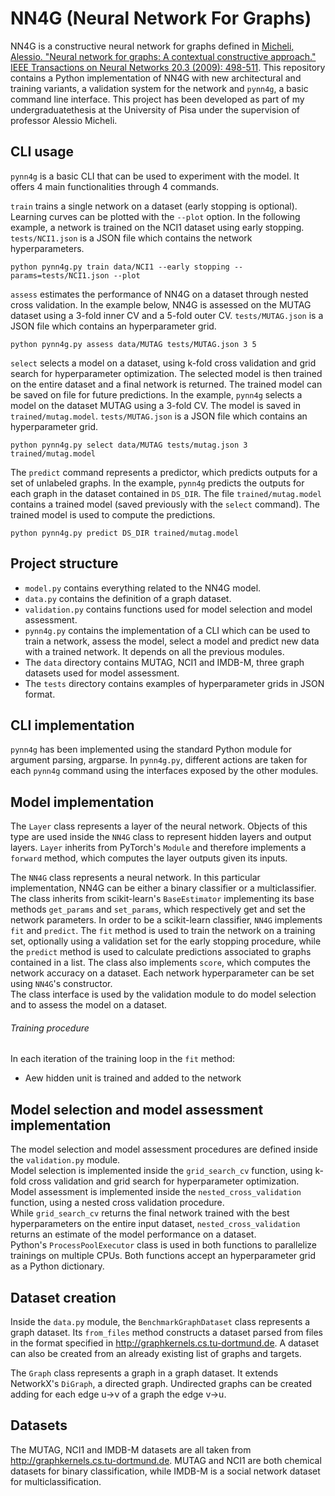 # NN4G (Neural Network For Graphs)
NN4G is a constructive neural network for graphs defined in [Micheli, Alessio. "Neural network for graphs: A contextual constructive approach." IEEE Transactions on Neural Networks 20.3 (2009): 498-511](https://ieeexplore.ieee.org/abstract/document/4773279).
This repository contains a Python implementation of NN4G with new architectural and training variants, a validation system for the network and `pynn4g`, a basic command line interface.
This project has been developed as part of my undergraduatethesis at the University of Pisa under the supervision of professor Alessio Micheli.

## CLI usage
`pynn4g` is a basic CLI that can be used to experiment with the model. It offers 4 main functionalities through 4 commands.

`train` trains a single network on a dataset (early stopping is optional). Learning curves can be plotted with the `--plot` option. In the following example, a network is trained on the NCI1 dataset using early stopping. `tests/NCI1.json` is a JSON file which contains the network hyperparameters.
```
python pynn4g.py train data/NCI1 --early stopping --params=tests/NCI1.json --plot
```


`assess` estimates the performance of NN4G on a dataset through nested cross validation. In the example below, NN4G is assessed on the MUTAG dataset using a 3-fold inner CV and a 5-fold outer CV. `tests/MUTAG.json` is a JSON file which contains an hyperparameter grid.
```
python pynn4g.py assess data/MUTAG tests/MUTAG.json 3 5
```

`select` selects a model on a dataset, using k-fold cross validation and grid search for hyperparameter optimization. The selected model is then trained on the entire dataset and a final network is returned. The trained model can be saved on file for future predictions. In the example, `pynn4g` selects a model on the dataset MUTAG using a 3-fold CV. The model is saved in `trained/mutag.model`. `tests/MUTAG.json` is a JSON file which contains an hyperparameter grid.
```
python pynn4g.py select data/MUTAG tests/mutag.json 3 trained/mutag.model
```

The `predict` command represents a predictor, which predicts outputs for a set of unlabeled graphs. In the example, `pynn4g` predicts  the outputs for each graph in the dataset contained in `DS_DIR`. The file `trained/mutag.model` contains a trained model (saved previously with the `select` command). The trained model is used to compute the predictions.
```
python pynn4g.py predict DS_DIR trained/mutag.model
```


## Project structure
- `model.py` contains everything related to the NN4G model.
- `data.py` contains the definition of a graph dataset.
- `validation.py` contains functions used for model selection and model assessment.
- `pynn4g.py` contains the implementation of a CLI which can be used to train a network, assess the model, select a model and predict new data with a trained network. It depends on all the previous modules.
- The `data` directory contains MUTAG, NCI1 and IMDB-M, three graph datasets used for model assessment.
- The `tests` directory contains examples of hyperparameter grids in JSON format.

## CLI implementation
`pynn4g` has been implemented using the standard Python module for argument parsing, argparse. In `pynn4g.py`, different actions are taken for each `pynn4g` command using the interfaces exposed by the other modules.

## Model implementation
The `Layer` class represents a layer of the neural network. Objects of this type are used inside the `NN4G` class to represent hidden layers and output layers. `Layer` inherits from PyTorch's `Module` and therefore implements a `forward` method, which computes the layer outputs given its inputs.

The `NN4G` class represents a neural network. In this particular implementation, NN4G can be either a binary classifier or a multiclassifier.\
The class inherits from scikit-learn's `BaseEstimator` implementing its base methods `get_params` and `set_params`, which respectively get and set the network parameters. In order to be a scikit-learn classifier, `NN4G` implements `fit` and `predict`. The `fit` method is used to train the network on a training set, optionally using a validation set for the early stopping procedure, while the `predict` method is used to calculate predictions associated to graphs contained in a list. The class also implements `score`, which computes the network accuracy on a dataset. Each network hyperparameter can be set using `NN4G`'s constructor.\
The class interface is used by the validation module to do model selection and to assess the model on a dataset.

###### Training procedure
In each iteration of the training loop in the `fit` method:
- Aew hidden unit is trained and added to the network 

## Model selection and model assessment implementation
The model selection and model assessment procedures are defined inside the `validation.py` module.\
Model selection is implemented inside the `grid_search_cv` function, using k-fold cross validation and grid search for hyperparameter optimization. Model assessment is implemented inside the `nested_cross_validation` function, using a nested cross validation procedure.\
While `grid_search_cv` returns the final network trained with the best hyperparameters on the entire input dataset, `nested_cross_validation` returns an estimate of the model performance on a dataset.\
Python's `ProcessPoolExecutor` class is used in both functions to parallelize trainings on multiple CPUs. Both functions accept an hyperparameter grid as a Python dictionary.

## Dataset creation
Inside the `data.py` module, the `BenchmarkGraphDataset` class represents a graph dataset. Its `from_files` method constructs a dataset parsed from files in the format specified in http://graphkernels.cs.tu-dortmund.de. A dataset can also be created from an already existing list of graphs and targets.

The `Graph` class represents a graph in a graph dataset. It extends NetworkX's `DiGraph`, a directed graph. Undirected graphs can be created adding for each edge u->v of a graph the edge v->u.

## Datasets
The MUTAG, NCI1 and IMDB-M datasets are all taken from http://graphkernels.cs.tu-dortmund.de. MUTAG and NCI1 are both chemical datasets for binary classification, while IMDB-M is a social network dataset for multiclassification.


